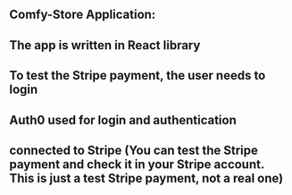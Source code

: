 ## Comfy-Store Application:
## The app is written in React library
## To test the Stripe payment, the user needs to login 
## Auth0 used for login and authentication 
## connected to Stripe (You can test the Stripe payment and check it in your Stripe account. This is just a test Stripe payment, not a real one)
